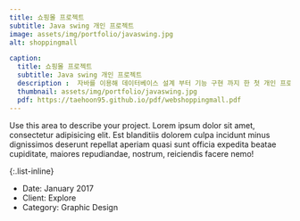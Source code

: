 ```yaml
---
title: 쇼핑몰 프로젝트
subtitle: Java swing 개인 프로젝트
image: assets/img/portfolio/javaswing.jpg
alt: shoppingmall

caption:
  title: 쇼핑몰 프로젝트
  subtitle: Java swing 개인 프로젝트
  description :  자바를 이용해 데이터베이스 설계 부터 기능 구현 까지 한 첫 개인 프로젝트 입니다 트랜잭션, 예외처리, junit4 test를 사용하여 주문 ,제품관리, 회원관리 기능을  모두 구현 하였습니다
  thumbnail: assets/img/portfolio/javaswing.jpg
  pdf: https://taehoon95.github.io/pdf/webshoppingmall.pdf
---
```

Use this area to describe your project. Lorem ipsum dolor sit amet, consectetur adipisicing elit. Est blanditiis dolorem culpa incidunt minus dignissimos deserunt repellat aperiam quasi sunt officia expedita beatae cupiditate, maiores repudiandae, nostrum, reiciendis facere nemo!

{:.list-inline}
- Date: January 2017
- Client: Explore
- Category: Graphic Design

